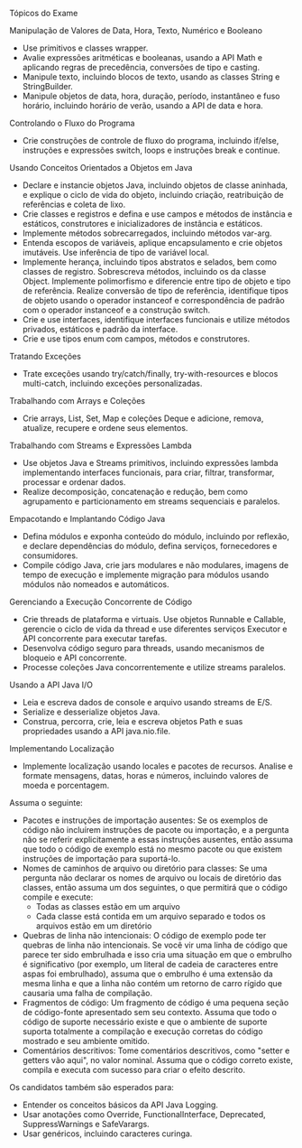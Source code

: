 Tópicos do Exame

Manipulação de Valores de Data, Hora, Texto, Numérico e Booleano

- Use primitivos e classes wrapper.
- Avalie expressões aritméticas e booleanas, usando a API Math e aplicando regras de precedência, conversões de tipo e casting.
- Manipule texto, incluindo blocos de texto, usando as classes String e StringBuilder.
- Manipule objetos de data, hora, duração, período, instantâneo e fuso horário, incluindo horário de verão, usando a API de data e hora.

Controlando o Fluxo do Programa

- Crie construções de controle de fluxo do programa, incluindo if/else, instruções e expressões switch, loops e instruções break e continue.

Usando Conceitos Orientados a Objetos em Java

- Declare e instancie objetos Java, incluindo objetos de classe aninhada, e explique o ciclo de vida do objeto, incluindo criação, reatribuição de referências e coleta de lixo.
- Crie classes e registros e defina e use campos e métodos de instância e estáticos, construtores e inicializadores de instância e estáticos.
- Implemente métodos sobrecarregados, incluindo métodos var-arg.
- Entenda escopos de variáveis, aplique encapsulamento e crie objetos imutáveis. Use inferência de tipo de variável local.
- Implemente herança, incluindo tipos abstratos e selados, bem como classes de registro. Sobrescreva métodos, incluindo os da classe Object. Implemente polimorfismo e diferencie entre tipo de objeto e tipo de referência. Realize conversão de tipo de referência, identifique tipos de objeto usando o operador instanceof e correspondência de padrão com o operador instanceof e a construção switch.
- Crie e use interfaces, identifique interfaces funcionais e utilize métodos privados, estáticos e padrão da interface.
- Crie e use tipos enum com campos, métodos e construtores.

Tratando Exceções

- Trate exceções usando try/catch/finally, try-with-resources e blocos multi-catch, incluindo exceções personalizadas.

Trabalhando com Arrays e Coleções

- Crie arrays, List, Set, Map e coleções Deque e adicione, remova, atualize, recupere e ordene seus elementos.

Trabalhando com Streams e Expressões Lambda

- Use objetos Java e Streams primitivos, incluindo expressões lambda implementando interfaces funcionais, para criar, filtrar, transformar, processar e ordenar dados.
- Realize decomposição, concatenação e redução, bem como agrupamento e particionamento em streams sequenciais e paralelos.

Empacotando e Implantando Código Java

- Defina módulos e exponha conteúdo do módulo, incluindo por reflexão, e declare dependências do módulo, defina serviços, fornecedores e consumidores.
- Compile código Java, crie jars modulares e não modulares, imagens de tempo de execução e implemente migração para módulos usando módulos não nomeados e automáticos.

Gerenciando a Execução Concorrente de Código

- Crie threads de plataforma e virtuais. Use objetos Runnable e Callable, gerencie o ciclo de vida da thread e use diferentes serviços Executor e API concorrente para executar tarefas.
- Desenvolva código seguro para threads, usando mecanismos de bloqueio e API concorrente.
- Processe coleções Java concorrentemente e utilize streams paralelos.

Usando a API Java I/O

- Leia e escreva dados de console e arquivo usando streams de E/S.
- Serialize e desserialize objetos Java.
- Construa, percorra, crie, leia e escreva objetos Path e suas propriedades usando a API java.nio.file.

Implementando Localização
- Implemente localização usando locales e pacotes de recursos. Analise e formate mensagens, datas, horas e números, incluindo valores de moeda e porcentagem.

Assuma o seguinte:

- Pacotes e instruções de importação ausentes: Se os exemplos de código não incluírem instruções de pacote ou importação, e a pergunta não se referir explicitamente a essas instruções ausentes, então assuma que todo o código de exemplo está no mesmo pacote ou que existem instruções de importação para suportá-lo.
- Nomes de caminhos de arquivo ou diretório para classes: Se uma pergunta não declarar os nomes de arquivo ou locais de diretório das classes, então assuma um dos seguintes, o que permitirá que o código compile e execute:
  - Todas as classes estão em um arquivo
  - Cada classe está contida em um arquivo separado e todos os arquivos estão em um diretório
- Quebras de linha não intencionais: O código de exemplo pode ter quebras de linha não intencionais. Se você vir uma linha de código que parece ter sido embrulhada e isso cria uma situação em que o embrulho é significativo (por exemplo, um literal de cadeia de caracteres entre aspas foi embrulhado), assuma que o embrulho é uma extensão da mesma linha e que a linha não contém um retorno de carro rígido que causaria uma falha de compilação.
- Fragmentos de código: Um fragmento de código é uma pequena seção de código-fonte apresentado sem seu contexto. Assuma que todo o código de suporte necessário existe e que o ambiente de suporte suporta totalmente a compilação e execução corretas do código mostrado e seu ambiente omitido.
- Comentários descritivos: Tome comentários descritivos, como "setter e getters vão aqui", no valor nominal. Assuma que o código correto existe, compila e executa com sucesso para criar o efeito descrito.

Os candidatos também são esperados para:

- Entender os conceitos básicos da API Java Logging.
- Usar anotações como Override, FunctionalInterface, Deprecated, SuppressWarnings e SafeVarargs.
- Usar genéricos, incluindo caracteres curinga.